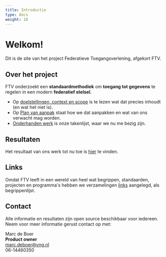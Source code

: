 ```yaml
---
title: Introductie
type: docs
weight: 10
---
```


# Welkom!

Dit is de site van het project Federatieve Toegangsverlening, afgekort FTV.

## Over het project
FTV onderzoekt een **standaardmethodiek** om **toegang tot gegevens** te regelen in een modern **federatief stelsel**.

- Op [doelstellingen, context en scope](2.doelstellingen) is te lezen wat dat precies inhoudt (en wat het niet is).
- Op [Plan van aanpak](3.aanpak) staat hoe we dat aanpakken en wat van ons verwacht mag worden. 
- [Onderhanden werk](4.onderhanden_werk) is onze takenlijst, waar we nu me bezig zijn.

## Resultaten

Het resultaat van ons werk tot nu toe is [hier](../2.resultaten) te vinden.

## Links

Omdat FTV leeft in een wereld van heel wat begrippen, standaarden, projecten en programma's hebben we verzamelingen
[links](../4.links) aangelegd, als begrippenlijst.

## Contact

Alle informatie en resultaten zijn open source beschikbaar voor iedereen.
Neem voor meer informatie gerust contact op met:

Marc de Boer  
**Product owner**  
[marc.deboer@vng.nl](mailto:marc.deboer@vng.nl)  
06-14460350
